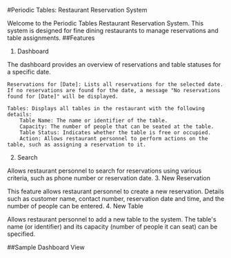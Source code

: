 #Periodic Tables: Restaurant Reservation System

Welcome to the Periodic Tables Restaurant Reservation System.
This system is designed for fine dining restaurants to manage reservations and table assignments.
##Features
1. Dashboard

The dashboard provides an overview of reservations and table statuses for a specific date.

    Reservations for [Date]: Lists all reservations for the selected date.
    If no reservations are found for the date, a message "No reservations found for [Date]" will be displayed.

    Tables: Displays all tables in the restaurant with the following details:
        Table Name: The name or identifier of the table.
        Capacity: The number of people that can be seated at the table.
        Table Status: Indicates whether the table is free or occupied.
        Action: Allows restaurant personnel to perform actions on the table, such as assigning a reservation to it.

2. Search

Allows restaurant personnel to search for reservations using various criteria, such as phone number or reservation date.
3. New Reservation

This feature allows restaurant personnel to create a new reservation.
Details such as customer name, contact number, reservation date and time, and the number of people can be entered.
4. New Table

Allows restaurant personnel to add a new table to the system.
The table's name (or identifier) and its capacity (number of people it can seat) can be specified.

##Sample Dashboard View
